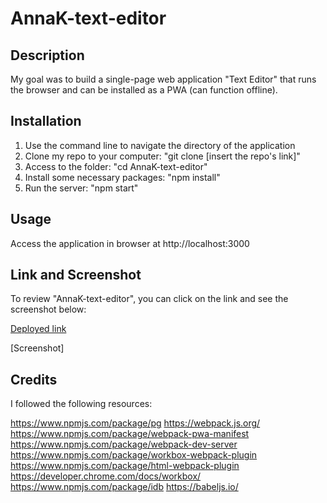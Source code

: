 # AnnaK-text-editor

## Description

My goal was to build a single-page web application "Text Editor"  that runs the browser and can be installed as a PWA (can function offline).

## Installation

1. Use the command line to navigate the directory of the application
2. Clone my repo to your computer: "git clone [insert the repo's link]"
3. Access to the folder: "cd AnnaK-text-editor"
4. Install some necessary packages: "npm install"
5. Run the server: "npm start"

## Usage

Access the application in browser at http://localhost:3000

## Link and Screenshot

To review "AnnaK-text-editor", you can click on the link and see the screenshot below:

[Deployed link](https://annak-text-editor.onrender.com/) 

[Screenshot]

## Credits

I followed the following resources:

https://www.npmjs.com/package/pg
https://webpack.js.org/
https://www.npmjs.com/package/webpack-pwa-manifest
https://www.npmjs.com/package/webpack-dev-server
https://www.npmjs.com/package/workbox-webpack-plugin
https://www.npmjs.com/package/html-webpack-plugin
https://developer.chrome.com/docs/workbox/
https://www.npmjs.com/package/idb
https://babeljs.io/



